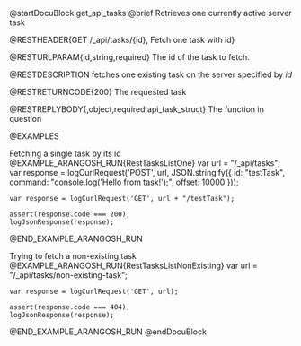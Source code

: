 
@startDocuBlock get_api_tasks
@brief Retrieves one currently active server task

@RESTHEADER{GET /_api/tasks/{id}, Fetch one task with id}

@RESTURLPARAM{id,string,required}
The id of the task to fetch.

@RESTDESCRIPTION
fetches one existing task on the server specified by *id*

@RESTRETURNCODE{200}
The requested task

@RESTREPLYBODY{,object,required,api_task_struct}
The function in question


@EXAMPLES

Fetching a single task by its id
@EXAMPLE_ARANGOSH_RUN{RestTasksListOne}
    var url = "/_api/tasks";
    var response = logCurlRequest('POST', url, JSON.stringify({ id: "testTask", command: "console.log('Hello from task!');", offset: 10000 }));

    var response = logCurlRequest('GET', url + "/testTask");

    assert(response.code === 200);
    logJsonResponse(response);

@END_EXAMPLE_ARANGOSH_RUN

Trying to fetch a non-existing task
@EXAMPLE_ARANGOSH_RUN{RestTasksListNonExisting}
    var url = "/_api/tasks/non-existing-task";

    var response = logCurlRequest('GET', url);

    assert(response.code === 404);
    logJsonResponse(response);

@END_EXAMPLE_ARANGOSH_RUN
@endDocuBlock

